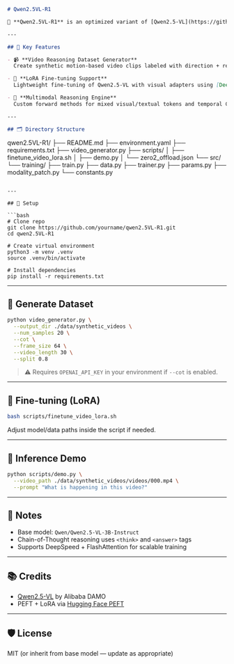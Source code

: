 ```markdown
# Qwen2.5VL-R1

🚀 **Qwen2.5VL-R1** is an optimized variant of [Qwen2.5-VL](https://github.com/QwenLM/Qwen-VL) tailored for **video classification with reasoning** using Chain-of-Thought (CoT) prompting and visual grounding.

---

## 🧠 Key Features

- 📹 **Video Reasoning Dataset Generator**  
  Create synthetic motion-based video clips labeled with direction + reasoning steps using GPT-4V.

- 🧪 **LoRA Fine-tuning Support**  
  Lightweight fine-tuning of Qwen2.5-VL with visual adapters using [DeepSpeed ZeRO-2](https://www.deepspeed.ai/tutorials/zero/).

- 🧠 **Multimodal Reasoning Engine**  
  Custom forward methods for mixed visual/textual tokens and temporal CoT-style reasoning.

---

## 🗂️ Directory Structure

```
qwen2.5VL-R1/
├── README.md
├── environment.yaml
├── requirements.txt
├── video_generator.py
├── scripts/
│   ├── finetune_video_lora.sh
│   ├── demo.py
│   └── zero2_offload.json
└── src/
    └── training/
        ├── train.py
        ├── data.py
        ├── trainer.py
        ├── params.py
        ├── modality_patch.py
        └── constants.py
```

---

## 🔧 Setup

```bash
# Clone repo
git clone https://github.com/yourname/qwen2.5VL-R1.git
cd qwen2.5VL-R1

# Create virtual environment
python3 -m venv .venv
source .venv/bin/activate

# Install dependencies
pip install -r requirements.txt
```

---

## 📼 Generate Dataset

```bash
python video_generator.py \
  --output_dir ./data/synthetic_videos \
  --num_samples 20 \
  --cot \
  --frame_size 64 \
  --video_length 30 \
  --split 0.8
```

> ⚠️ Requires `OPENAI_API_KEY` in your environment if `--cot` is enabled.

---

## 🧪 Fine-tuning (LoRA)

```bash
bash scripts/finetune_video_lora.sh
```

Adjust model/data paths inside the script if needed.

---

## 🧠 Inference Demo

```bash
python scripts/demo.py \
  --video_path ./data/synthetic_videos/videos/000.mp4 \
  --prompt "What is happening in this video?"
```

---

## 📎 Notes

- Base model: `Qwen/Qwen2.5-VL-3B-Instruct`
- Chain-of-Thought reasoning uses `<think>` and `<answer>` tags
- Supports DeepSpeed + FlashAttention for scalable training

---

## 📚 Credits

- [Qwen2.5-VL](https://github.com/QwenLM/Qwen-VL) by Alibaba DAMO
- PEFT + LoRA via [Hugging Face PEFT](https://github.com/huggingface/peft)

---

## 🛡 License

MIT (or inherit from base model — update as appropriate)
```
